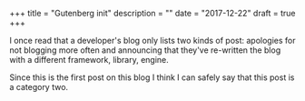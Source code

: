 +++
title =  "Gutenberg init"
description = ""
date = "2017-12-22"
draft = true
+++

I once read that a developer's blog only lists two kinds of post: apologies for not blogging more often and announcing that they've re-written the blog with a different framework, library, engine.

<!-- more -->

Since this is the first post on this blog I think I can safely say that this post is a category two.
